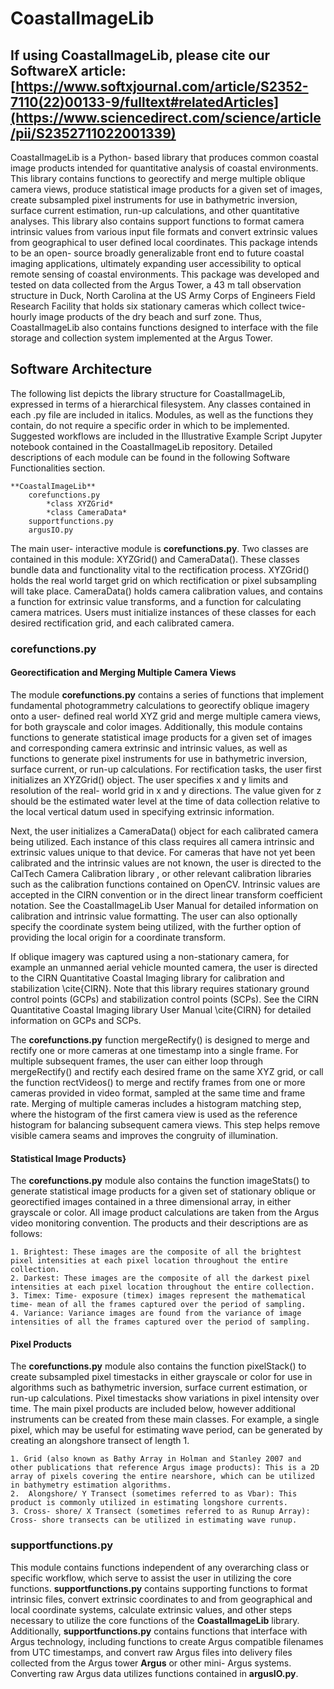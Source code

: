 ﻿# CoastalImageLib
 
## If using CoastalImageLib, please cite our SoftwareX article: [https://www.softxjournal.com/article/S2352-7110(22)00133-9/fulltext#relatedArticles](https://www.sciencedirect.com/science/article/pii/S2352711022001339)

CoastalImageLib is a Python- based library that produces common coastal image products intended for quantitative analysis of coastal environments. This library contains functions to georectify and merge multiple oblique camera views, produce statistical image products for a given set of images, create subsampled pixel instruments for use in bathymetric inversion, surface current estimation, run-up calculations, and other quantitative analyses. This library also contains support functions to format camera intrinsic values from various input file formats and convert extrinsic values from geographical to user defined local coordinates. This package intends to be an open- source broadly generalizable front end to future coastal imaging applications, ultimately expanding user accessibility to optical remote sensing of coastal environments. This package was developed and tested on data collected from the Argus Tower, a 43 m tall observation structure in Duck, North Carolina at the US Army Corps of Engineers Field Research Facility that holds six stationary cameras which collect twice- hourly image products of the dry beach and surf zone. Thus, CoastalImageLib also contains functions designed to interface with the file storage and collection system implemented at the Argus Tower. 

## Software Architecture

The following list depicts the library structure for CoastalImageLib, expressed in terms of a hierarchical filesystem. Any classes contained in each .py file are included in italics. Modules, as well as the functions they contain, do not require a specific order in which to be implemented. Suggested workflows are included in the Illustrative Example Script Jupyter notebook contained in the CoastalImageLib repository. Detailed descriptions of each module can be found in the following Software Functionalities section.

    **CoastalImageLib**
        corefunctions.py
            *class XYZGrid*
            *class CameraData*
        supportfunctions.py
        argusIO.py
    
The main user- interactive module is **corefunctions.py**. Two classes are contained in this module: XYZGrid() and CameraData(). These classes bundle data and functionality vital to the rectification process. XYZGrid() holds the real world target grid on which rectification or pixel subsampling will take place. CameraData() holds camera calibration values, and contains a function for extrinsic value transforms, and a function for calculating camera matrices. Users must initialize instances of these classes for each desired rectification grid, and each calibrated camera.

### corefunctions.py

#### Georectification and Merging Multiple Camera Views

The module **corefunctions.py** contains a series of functions that implement fundamental photogrammetry calculations to georectify oblique imagery onto a user- defined real world XYZ grid and merge multiple camera views, for both grayscale and color images. Additionally, this module contains functions to generate statistical image products for a given set of images and corresponding camera extrinsic and intrinsic values, as well as functions to generate pixel instruments for use in bathymetric inversion, surface current, or run-up calculations. For rectification tasks, the user first initializes an XYZGrid() object. The user specifies x and y limits and resolution of the real- world grid in x and y directions. The value given for z should be the estimated water level at the time of data collection relative to the local vertical datum used in specifying extrinsic information. 

Next, the user initializes a CameraData() object for each calibrated camera being utilized. Each instance of this class requires all camera intrinsic and extrinsic values unique to that device. For cameras that have not yet been calibrated and the intrinsic values are not known, the user is directed to the CalTech Camera Calibration library , or other relevant calibration libraries such as the calibration functions contained on OpenCV. Intrinsic values are accepted in the CIRN convention or in the direct linear transform coefficient notation. See the CoastalImageLib User Manual for detailed information on calibration and intrinsic value formatting. The user can also optionally specify the coordinate system being utilized, with the further option of providing the local origin for a coordinate transform. 

If oblique imagery was captured using a non-stationary camera, for example an unmanned aerial vehicle mounted camera, the user is directed to the CIRN Quantitative Coastal Imaging library for calibration and stabilization \cite{CIRN}. Note that this library requires stationary ground control points (GCPs) and stabilization control points (SCPs). See the CIRN Quantitative Coastal Imaging library User Manual \cite{CIRN} for detailed information on GCPs and SCPs.
    
The **corefunctions.py** function mergeRectify() is designed to merge and rectify one or more cameras at one timestamp into a single frame. For multiple subsequent frames, the user can either loop through mergeRectify() and rectify each desired frame on the same XYZ grid, or call the function rectVideos() to merge and rectify frames from one or more cameras provided in video format, sampled at the same time and frame rate. Merging of multiple cameras includes a histogram matching step, where the histogram of the first camera view is used as the reference histogram for balancing subsequent camera views. This step helps remove visible camera seams and improves the congruity of illumination.

#### Statistical Image Products}

The **corefunctions.py** module also contains the function imageStats() to generate statistical image products for a given set of stationary oblique or georectified images contained in a three dimensional array, in either grayscale or color. All image product calculations are taken from the Argus video monitoring convention. The products and their descriptions are as follows:

    1. Brightest: These images are the composite of all the brightest pixel intensities at each pixel location throughout the entire collection.
    2. Darkest: These images are the composite of all the darkest pixel intensities at each pixel location throughout the entire collection.
    3. Timex: Time- exposure (timex) images represent the mathematical time- mean of all the frames captured over the period of sampling. 
    4. Variance: Variance images are found from the variance of image intensities of all the frames captured over the period of sampling. 

#### Pixel Products

The **corefunctions.py** module also contains the function pixelStack() to create subsampled pixel timestacks in either grayscale or color for use in algorithms such as bathymetric inversion, surface current estimation, or run-up calculations. Pixel timestacks show variations in pixel intensity over time. The main pixel products are included below, however additional instruments can be created from these main classes. For example, a single pixel, which may be useful for estimating wave period, can be generated by creating an alongshore transect of length 1.

    1. Grid (also known as Bathy Array in Holman and Stanley 2007 and other publications that reference Argus image products): This is a 2D array of pixels covering the entire nearshore, which can be utilized in bathymetry estimation algorithms. 
    2.  Alongshore/ Y Transect (sometimes referred to as Vbar): This product is commonly utilized in estimating longshore currents.
    3. Cross- shore/ X Transect (sometimes referred to as Runup Array): Cross- shore transects can be utilized in estimating wave runup.


### **supportfunctions.py**

This module contains functions independent of any overarching class or specific workflow, which serve to assist the user in utilizing the core functions. **supportfunctions.py** contains supporting functions to format intrinsic files, convert extrinsic coordinates to and from geographical and local coordinate systems, calculate extrinsic values, and other steps necessary to utilize the core functions of the **CoastalImageLib** library. Additionally, **supportfunctions.py** contains functions that interface with Argus technology, including functions to create Argus compatible filenames from UTC timestamps, and convert raw Argus files into delivery files collected from the Argus tower **Argus** or other mini- Argus systems. Converting raw Argus data utilizes functions contained in **argusIO.py**.

